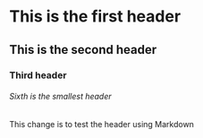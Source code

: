 # This is the first header
## This is the second header
### Third header
###### Sixth is the smallest header

This change is to test the header using Markdown
